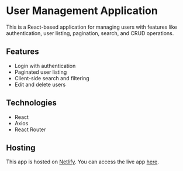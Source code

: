# User Management Application

This is a React-based application for managing users with features like authentication, user listing, pagination, search, and CRUD operations.

## Features
- Login with authentication
- Paginated user listing
- Client-side search and filtering
- Edit and delete users

## Technologies
- React
- Axios
- React Router

## Hosting
This app is hosted on [Netlify](https://www.netlify.com/). You can access the live app [here](<https://prismatic-brigadeiros-0cbae3.netlify.app/>).


  
